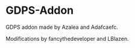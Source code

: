 # GDPS-Addon
GDPS addon made by Azalea and Adafcaefc.

Modifications by fancythedeveloper and LBlazen.
